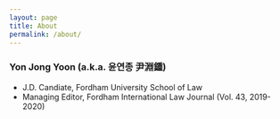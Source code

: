 ```yaml
---
layout: page
title: About
permalink: /about/
---
```


### Yon Jong Yoon (a.k.a. 윤연종 尹淵鍾)

- J.D. Candiate, Fordham University School of Law
- Managing Editor, Fordham International Law Journal (Vol. 43, 2019-2020)
